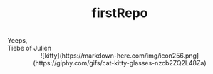 # **<div align="center">firstRepo</div>**

<br>
Yeeps, <br>
Tiebe of Julien
<br>

<center>
![kitty](https://markdown-here.com/img/icon256.png](https://giphy.com/gifs/cat-kitty-glasses-nzcb2ZQ2L48Za)
</center>


